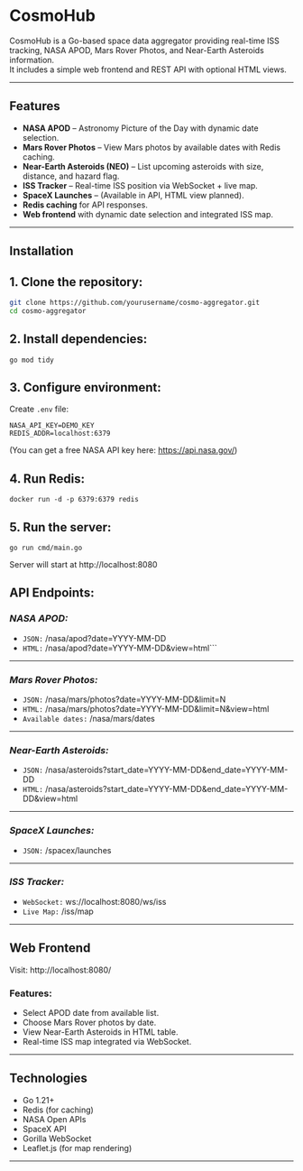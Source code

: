 # CosmoHub

CosmoHub is a Go-based space data aggregator providing real-time ISS tracking, NASA APOD, Mars Rover Photos, and Near-Earth Asteroids information.  
It includes a simple web frontend and REST API with optional HTML views.

---

## Features
- **NASA APOD** – Astronomy Picture of the Day with dynamic date selection.
- **Mars Rover Photos** – View Mars photos by available dates with Redis caching.
- **Near-Earth Asteroids (NEO)** – List upcoming asteroids with size, distance, and hazard flag.
- **ISS Tracker** – Real-time ISS position via WebSocket + live map.
- **SpaceX Launches** – (Available in API, HTML view planned).
- **Redis caching** for API responses.
- **Web frontend** with dynamic date selection and integrated ISS map.

---

## Installation

## 1. Clone the repository:
```bash
git clone https://github.com/yourusername/cosmo-aggregator.git
cd cosmo-aggregator
```
## 2. Install dependencies:
```
go mod tidy
```
## 3. Configure environment:

Create ```.env``` file:
```
NASA_API_KEY=DEMO_KEY
REDIS_ADDR=localhost:6379
```
(You can get a free NASA API key here: https://api.nasa.gov/)

## 4. Run Redis:
```
docker run -d -p 6379:6379 redis
```
## 5. Run the server:
```
go run cmd/main.go
```
Server will start at http://localhost:8080

## API Endpoints:

### _**NASA APOD**:_
- ```JSON:``` /nasa/apod?date=YYYY-MM-DD
- ```HTML:``` /nasa/apod?date=YYYY-MM-DD&view=html```

---

### _**Mars Rover Photos**:_
- ```JSON:``` /nasa/mars/photos?date=YYYY-MM-DD&limit=N
- ```HTML:``` /nasa/mars/photos?date=YYYY-MM-DD&limit=N&view=html
- ```Available dates:``` /nasa/mars/dates

---

### _**Near-Earth Asteroids**:_
- ```JSON:``` /nasa/asteroids?start_date=YYYY-MM-DD&end_date=YYYY-MM-DD
- ```HTML:``` /nasa/asteroids?start_date=YYYY-MM-DD&end_date=YYYY-MM-DD&view=html

---

### _**SpaceX Launches**:_
- ```JSON:``` /spacex/launches

---

### _**ISS Tracker**:_
- ```WebSocket:``` ws://localhost:8080/ws/iss
- ```Live Map:``` /iss/map

---

## Web Frontend

Visit: http://localhost:8080/

### Features:
- Select APOD date from available list.
- Choose Mars Rover photos by date.
- View Near-Earth Asteroids in HTML table.
- Real-time ISS map integrated via WebSocket.

---

## Technologies
- Go 1.21+
- Redis (for caching)
- NASA Open APIs
- SpaceX API
- Gorilla WebSocket
- Leaflet.js (for map rendering)

---